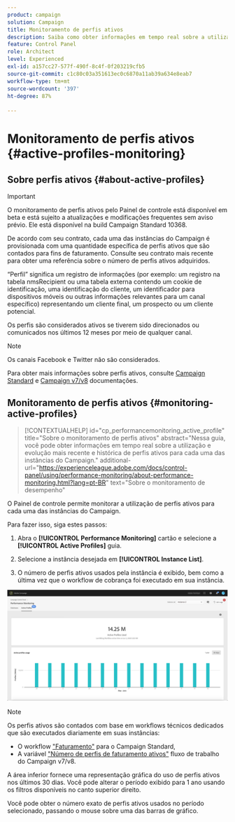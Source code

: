 ```yaml
---
product: campaign
solution: Campaign
title: Monitoramento de perfis ativos
description: Saiba como obter informações em tempo real sobre a utilização e evolução mais recente e histórica dos Perfis ativos para cada uma de suas instâncias do Campaign.
feature: Control Panel
role: Architect
level: Experienced
exl-id: a157cc27-577f-490f-8c4f-0f203219cfb5
source-git-commit: c1c80c03a351613ec0c6870a11ab39a634e8eab7
workflow-type: tm+mt
source-wordcount: '397'
ht-degree: 87%

---
```


# Monitoramento de perfis ativos {#active-profiles-monitoring}

## Sobre perfis ativos {#about-active-profiles}

>[!IMPORTANT]
>
>O monitoramento de perfis ativos pelo Painel de controle está disponível em beta e está sujeito a atualizações e modificações frequentes sem aviso prévio. Ele está disponível na build Campaign Standard 10368.

De acordo com seu contrato, cada uma das instâncias do Campaign é provisionada com uma quantidade específica de perfis ativos que são contados para fins de faturamento. Consulte seu contrato mais recente para obter uma referência sobre o número de perfis ativos adquiridos.

“Perfil” significa um registro de informações (por exemplo: um registro na tabela nmsRecipient ou uma tabela externa contendo um cookie de identificação, uma identificação do cliente, um identificador para dispositivos móveis ou outras informações relevantes para um canal específico) representando um cliente final, um prospecto ou um cliente potencial.

Os perfis são considerados ativos se tiverem sido direcionados ou comunicados nos últimos 12 meses por meio de qualquer canal.

>[!NOTE]
>
>Os canais Facebook e Twitter não são considerados.

Para obter mais informações sobre perfis ativos, consulte [Campaign Standard](https://experienceleague.adobe.com/docs/campaign-standard/using/profiles-and-audiences/managing-profiles/active-profiles.html) e [Campaign v7/v8](https://experienceleague.adobe.com/docs/campaign-classic/using/getting-started/profile-management/about-profiles.html#active-profiles) documentações.

## Monitoramento de perfis ativos {#monitoring-active-profiles}

>[!CONTEXTUALHELP]
>id="cp_performancemonitoring_active_profile"
>title="Sobre o monitoramento de perfis ativos"
>abstract="Nessa guia, você pode obter informações em tempo real sobre a utilização e evolução mais recente e histórica de perfis ativos para cada uma das instâncias do Campaign."
>additional-url="https://experienceleague.adobe.com/docs/control-panel/using/performance-monitoring/about-performance-monitoring.html?lang=pt-BR" text="Sobre o monitoramento de desempenho"

O Painel de controle permite monitorar a utilização de perfis ativos para cada uma das instâncias do Campaign.

Para fazer isso, siga estes passos:

1. Abra o **[!UICONTROL Performance Monitoring]** cartão e selecione a **[!UICONTROL Active Profiles]** guia.

1. Selecione a instância desejada em **[!UICONTROL Instance List]**.

1. O número de perfis ativos usados pela instância é exibido, bem como a última vez que o workflow de cobrança foi executado em sua instância.

![](assets/active-profiles-graph.png)

>[!NOTE]
>
>Os perfis ativos são contados com base em workflows técnicos dedicados que são executados diariamente em suas instâncias:
>
>* O workflow [&quot;Faturamento&quot;](https://experienceleague.adobe.com/docs/campaign-standard/using/administrating/application-settings/technical-workflows.html?lang=pt-BR) para o Campaign Standard,
>* A variável [&quot;Número de perfis de faturamento ativos&quot;](https://experienceleague.adobe.com/docs/campaign-classic/using/automating-with-workflows/advanced-management/about-technical-workflows.html?lang=pt-BR) fluxo de trabalho do Campaign v7/v8.


A área inferior fornece uma representação gráfica do uso de perfis ativos nos últimos 30 dias. Você pode alterar o período exibido para 1 ano usando os filtros disponíveis no canto superior direito.

Você pode obter o número exato de perfis ativos usados no período selecionado, passando o mouse sobre uma das barras de gráfico.
